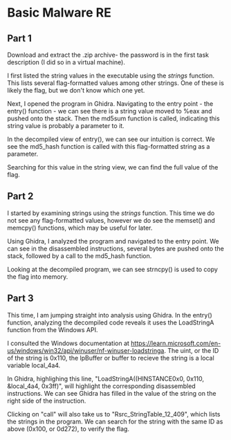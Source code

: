 # Basic Malware RE

## Part 1

Download and extract the .zip archive- the password is in the first task description (I did so in a virtual machine).

I first listed the string values in the executable using the *strings* function. This lists several flag-formatted values among other strings. One of these is likely the flag, but we don't know which one yet.

Next, I opened the program in Ghidra. Navigating to the entry point - the entry() function - we can see there is a string value moved to %eax and pushed onto the stack. Then the md5sum function is called, indicating this string value is probably a parameter to it.

In the decompiled view of entry(), we can see our intuition is correct. We see the md5_hash function is called with this flag-formatted string as a parameter. 

Searching for this value in the string view, we can find the full value of the flag.

## Part 2

I started by examining strings using the *strings* function. This time we do not see any flag-formatted values, however we do see the memset() and memcpy() functions, which may be useful for later.

Using Ghidra, I analyzed the program and navigated to the entry point. We can see in the disassembled instructions, several bytes are pushed onto the stack, followed by a call to the md5_hash function. 

Looking at the decompiled program, we can see strncpy() is used to copy the flag into memory.

## Part 3

This time, I am jumping straight into analysis using Ghidra. In the entry() function, analyzing the decompiled code reveals it uses the LoadStringA function from the Windows API.

I consulted the Windows documentation at https://learn.microsoft.com/en-us/windows/win32/api/winuser/nf-winuser-loadstringa. The uint, or the ID of the string is 0x110, the lpBuffer or buffer to recieve the string is a local variable local_4a4.

In Ghidra, highlighing this line, "LoadStringA((HINSTANCE0x0, 0x110, &local_4a4, 0x3ff)", will highlight the corresponding disassembled instructions. We can see Ghidra has filled in the value of the string on the right side of the instruction. 

Clicking on "call" will also take us to "Rsrc_StringTable_12_409", which lists the strings in the program. We can search for the string with the same ID as above (0x100, or 0d272), to verify the flag.
